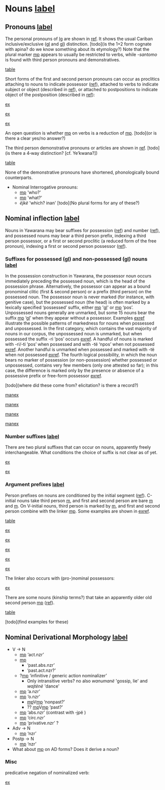 # Nouns [label](nouns)

## Pronouns [label](sec:pronouns)
The personal pronouns of [lg](yab) are shown in [ref](tab:pronouns).
It shows the usual Cariban inclusive/exclusive ([gl](1+2) and [gl](1+3)) distinction. [todo](is the 1+2 form cognate with apina? do we know something about its etymology?)
Note that the plural marker [mp](kontomopl) appears to usually be restricted to verbs, while *-santomo* is found with third person pronouns and demonstratives.

[table](pronouns)

Short forms of the first and second person pronouns can occur as proclitics attaching to nouns to indicate possessor ([ref](sec:nominalperson)), attached to verbs to indicate subject or object (described in [ref](verbinfl)), or attached to postpositions to indicate object of the postposition (described in [ref](sec:postinfl)):

[ex](convrisamaj-28)

[ex](desccasmaj-025)

[ex](convrisamaj-02)

An open question is whether [mp](t3) on verbs is a reduction of [mp](tewi-3pro). [todo](or is there a clear yes/no answer?)

The third person demonstrative pronouns or articles are shown in [ref](tab:pronouns3).
[todo](is there a 4‑way distinction? [cf. Ye’kwana?])

[table](pronouns3)

None of the demonstrative pronouns have shortened, phonologically bound counterparts.

* Nominal Interrogative pronouns:
    * [mp](aniki-who) 'who?'
    * [mp](ati-what) 'what?'
    * _ëjkë_ 'which? inan'
[todo](No plural forms for any of these?)


## Nominal inflection [label](sec:nouninfl)

Nouns in Yawarana may bear suffixes for possession ([ref](sec:nounposssuf)) and number ([ref](sec:nominalnumber)), and possessed nouns may bear a third person prefix, indexing a third person possessor, or a first or second proclitic (a reduced form of the free pronoun), indexing a first or second person possessor ([ref](sec:nominalperson)). 

### Suffixes for possessed ([gl](poss)) and non-possessed ([gl](nposs)) nouns [label](sec:nounposssuf)

In the possession construction in Yawarana, the possessor noun occurs immediately preceding the possessed noun, which is the head of the possession phrase. Alternatively, the possessor can appear as a bound pronominal clitic (first & second person) or a prefix (third person) on the possessed noun. The possessor noun is never marked (for instance, with genitive case), but the possessed noun (the head) is often marked by a lexically specified ‘possessed’ suffix, either [mp](rupert) '[gl](pert)' or [mp](tipert) ‘pos’. Unpossessed nouns generally are unmarked, but some 15 nouns bear the suffix [mp](tenpert) ‘[gl](npert)’ when they appear without a possessor. 
Examples [exref](onlypossessed?end=unsuffixednouns) illustrate the possible patterns of markedness for nouns when possessed and unpossessed. In the first category, which contains the vast majority of nouns in our corpus, the unpossessed noun is unmarked, but when possessed the suffix -ri ‘pos’ occurs [exref](onlypossessed). A handful of nouns is marked with -ri/-ti ‘pos’ when possessed and with -të ‘npos’ when not possessed [exref](diffpossessed). Another handful is unmarked when possessed and marked with -të when not possessed [exref](suffunpossessed). The fourth logical possibility, in which the noun bears no marker of possession (or non-possession) whether possessed or unpossessed, contains very few members (only one attested so far); in this case, the difference is marked only by the presence or absence of a possessive prefix or free-form possessor [exref](unsuffixednouns). 

[todo](where did these come from? elicitation? is there a record?)

[manex](onlypossessed)

[manex](diffpossessed)

[manex](suffunpossessed)

[manex](unsuffixednouns)

### Number suffixes [label](sec:nominalnumber)
There are two plural suffixes that can occur on nouns, apparently freely interchangeable.
What conditions the choice of suffix is not clear as of yet.

[ex](ctorat-17)

[ex](ctorat-40)

### Argument prefixes [label](sec:nominalperson)
Person prefixes on nouns are conditioned by the initial segment ([ref](tab:possprefixes)).
C-initial nouns take third person [m](i31), and first and second person are bare [m](u1) and [m](me2).
On V-initial nouns, third person is marked by [m](it3), and first and second person combine with the linker [mp](ylk).
Some examples are shown in [exref](ctorat-23?end=ctorat-19).

[table](possprefixes)

[ex](ctorat-23)

[ex](convrisamaj-28)

[ex](desccasmaj-025)

[ex](ctorat-46)

[ex](ctorat-19)


The linker also occurs with (pro-)nominal possessors:

[ex](desccasmaj-131)

There are some nouns (kinship terms?) that take an apparently older old second person [mp](a2) ([ref](tab:oldpossprefixes)).

[table](oldpossprefixes)

[todo](find examples for these)

## Nominal Derivational Morphology [label](sec:nounderiv)

* V → N
    * [mp](rinmlz) ‘act.nzr’
    * [mp](jpepst)
        * ‘past.abs.nzr’
        * ‘past.act.nzr?’ 
    * ?[mp](neinf) ‘infinitive / generic action nominalizer’
        * Only intransitive verbs? no also *wanumanë* 'gossip, lie' and *wajtënë* 'dance' 
    * [mp](ninmlz) ‘a.nzr’
    * [mp](nnmlzpre) ‘o.nzr’
        * [mp](nnmlzpre)V[mp](rinmlz)    ‘nonpast?’
        * ?? [mp](nnmlzpre)V[mp](jpepst)    ‘past?’
    * [mp](sapepfv) ‘abs.nzr’ (contrast with ‑jpë )
    * [mp](toponmlz) ‘circ.nzr’
    * [mp](pininmlz) ‘privative.nzr’ ?
* Adv → N 
    * [mp](minmlz) ‘nzr’
* Postp → N
    * [mp](anonmlz) ‘nzr’
* What about [mp](jpepst) on AD forms? Does it derive a noun?

### Misc
predicative negation of nominalized verb:

[ex](convrisamaj-52)

